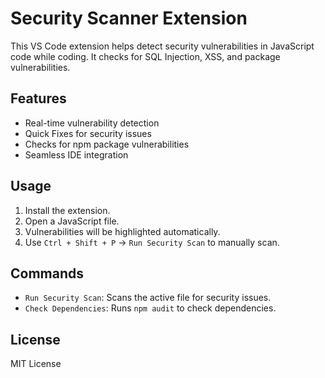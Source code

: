 # Security Scanner Extension
This VS Code extension helps detect security vulnerabilities in JavaScript code 
while coding. It checks for SQL Injection, XSS, and package vulnerabilities.

## Features
- Real-time vulnerability detection
- Quick Fixes for security issues
- Checks for npm package vulnerabilities
- Seamless IDE integration

## Usage
1. Install the extension.
2. Open a JavaScript file.
3. Vulnerabilities will be highlighted automatically.
4. Use `Ctrl + Shift + P` → `Run Security Scan` to manually scan.

## Commands
- `Run Security Scan`: Scans the active file for security issues.
- `Check Dependencies`: Runs `npm audit` to check dependencies.

## License
MIT License
